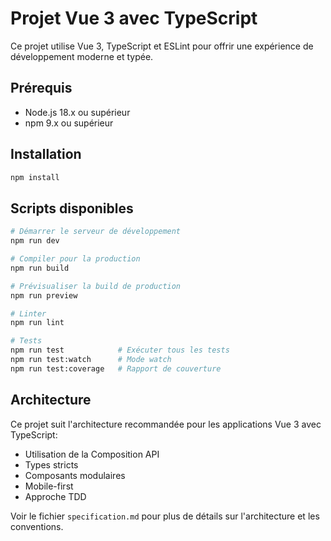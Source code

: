 # Projet Vue 3 avec TypeScript

Ce projet utilise Vue 3, TypeScript et ESLint pour offrir une expérience de développement moderne et typée.

## Prérequis

- Node.js 18.x ou supérieur
- npm 9.x ou supérieur

## Installation

```bash
npm install
```

## Scripts disponibles

```bash
# Démarrer le serveur de développement
npm run dev

# Compiler pour la production
npm run build

# Prévisualiser la build de production
npm run preview

# Linter
npm run lint

# Tests
npm run test            # Exécuter tous les tests
npm run test:watch      # Mode watch
npm run test:coverage   # Rapport de couverture
```

## Architecture

Ce projet suit l'architecture recommandée pour les applications Vue 3 avec TypeScript:

- Utilisation de la Composition API
- Types stricts
- Composants modulaires
- Mobile-first
- Approche TDD

Voir le fichier `specification.md` pour plus de détails sur l'architecture et les conventions. 